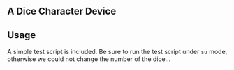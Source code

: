 ## A Dice Character Device

## Usage

A simple test script is included. Be sure to run the test script under `su` mode, otherwise we could not change the number of the dice...